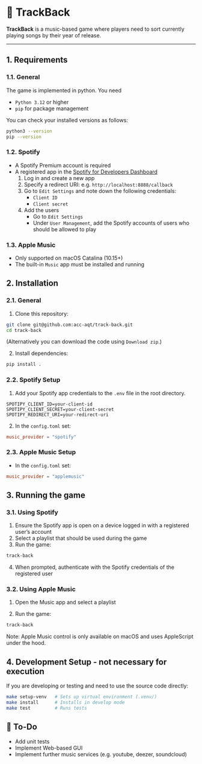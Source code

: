 # 🎵 TrackBack

**TrackBack** is a music-based game where players need to sort currently playing songs by their year of release.

---

## 1. Requirements

### 1.1. General

The game is implemented in python. You need

- `Python 3.12` or higher
- `pip` for package management

You can check your installed versions as follows:

```bash
python3 --version
pip --version
```

### 1.2. Spotify

- A Spotify Premium account is required
- A registered app in the [Spotify for Developers Dashboard](https://developer.spotify.com/dashboard/) 
   1. Log in and create a new app
   2. Specify a redirect URI:  e.g. `http://localhost:8888/callback`
   2. Go to `Edit Settings` and note down the following credentials:
      - `Client ID`
      - `Client secret`
   3. Add the users
      - Go to `Edit Settings`
      - Under `User Management`, add the Spotify accounts of users who should be allowed to play

### 1.3. Apple Music

- Only supported on macOS Catalina (10.15+)
- The built-in `Music` app must be installed and running

## 2. Installation

### 2.1. General

1. Clone this repository:
```bash
git clone git@github.com:acc-aqt/track-back.git
cd track-back
```
(Alternatively you can download the code using `Download zip`.)

2. Install dependencies:
```bash
pip install .
```

### 2.2. Spotify Setup

1.  Add your Spotify app credentials to the `.env` file in the root directory.

```env
SPOTIPY_CLIENT_ID=your-client-id
SPOTIPY_CLIENT_SECRET=your-client-secret
SPOTIPY_REDIRECT_URI=your-redirect-uri
```

2.  In the `config.toml` set:

```toml
music_provider = "spotify"
```

### 2.3. Apple Music Setup

- In the `config.toml` set:

```toml
music_provider = "applemusic"
```

## 3. Running the game

### 3.1. Using Spotify

1. Ensure the Spotify app is open on a device logged in with a registered user’s account
2. Select a playlist that should be used during the game
3. Run the game:
```bash
track-back
```
4. When prompted, authenticate with the Spotify credentials of the registered user

### 3.2. Using Apple Music

1. Open the Music app and select a playlist

2. Run the game:
```bash
track-back
```

Note: Apple Music control is only available on macOS and uses AppleScript under the hood.

## 4. Development Setup - not necessary for execution

If you are developing or testing and need to use the source code directly:

```bash
make setup-venv   # Sets up virtual environment (.venv/)
make install      # Installs in develop mode
make test         # Runs tests
```

## 📌 To-Do

- Add unit tests
- Implement Web-based GUI
- Implement further music services (e.g. youtube, deezer, soundcloud)